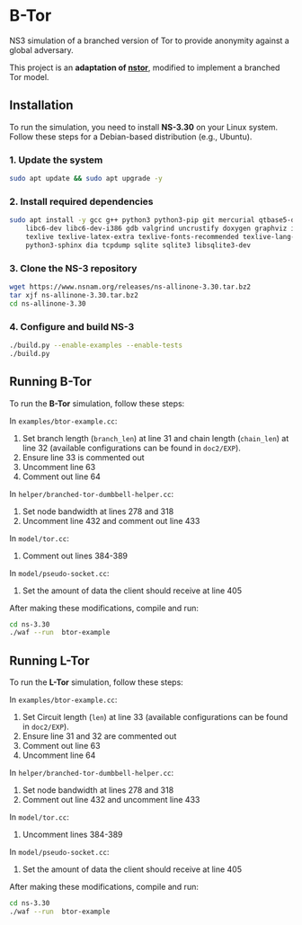 # B-Tor
NS3 simulation of a branched version of Tor to provide anonymity against a global adversary.

This project is an **adaptation of [nstor](https://github.com/tschorsch/nstor)**, modified to implement a branched Tor model.

## Installation  

To run the simulation, you need to install **NS-3.30** on your Linux system. Follow these steps for a Debian-based distribution (e.g., Ubuntu).   

### 1. Update the system  
```bash
sudo apt update && sudo apt upgrade -y
```

### 2. Install required dependencies
```bash
sudo apt install -y gcc g++ python3 python3-pip git mercurial qtbase5-dev cmake \
    libc6-dev libc6-dev-i386 gdb valgrind uncrustify doxygen graphviz imagemagick \
    texlive texlive-latex-extra texlive-fonts-recommended texlive-lang-english \
    python3-sphinx dia tcpdump sqlite sqlite3 libsqlite3-dev
```

### 3. Clone the NS-3 repository
```bash
wget https://www.nsnam.org/releases/ns-allinone-3.30.tar.bz2
tar xjf ns-allinone-3.30.tar.bz2
cd ns-allinone-3.30
```

### 4. Configure and build NS-3
```bash
./build.py --enable-examples --enable-tests
./build.py
```

## Running B-Tor

To run the **B-Tor** simulation, follow these steps:

In `examples/btor-example.cc`:
1. Set branch length (`branch_len`) at line 31 and chain length (`chain_len`) at line 32 (available configurations can be found in `doc2/EXP`).
2. Ensure line 33 is commented out
3. Uncomment line 63
4. Comment out line 64
    
In `helper/branched-tor-dumbbell-helper.cc`:
1. Set node bandwidth at lines 278 and 318
2. Uncomment line 432 and comment out line 433

In `model/tor.cc`:
1. Comment out lines 384-389

In `model/pseudo-socket.cc`:
1. Set the amount of data the client should receive at line 405

After making these modifications, compile and run:

```bash
cd ns-3.30
./waf --run  btor-example
```

## Running L-Tor

To run the **L-Tor** simulation, follow these steps:

In `examples/btor-example.cc`:
1. Set Circuit length (`len`) at line 33 (available configurations can be found in `doc2/EXP`).
2. Ensure line 31 and 32 are commented out
3. Comment out line 63
4. Uncomment line 64

In `helper/branched-tor-dumbbell-helper.cc`:
1. Set node bandwidth at lines 278 and 318
2. Comment out line 432 and uncomment line 433

In `model/tor.cc`:
1. Uncomment lines 384-389

In `model/pseudo-socket.cc`:
1. Set the amount of data the client should receive at line 405


After making these modifications, compile and run:

```bash
cd ns-3.30
./waf --run  btor-example
```





